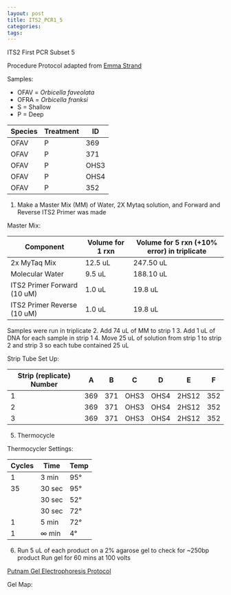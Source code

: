 ```yaml
---
layout: post
title: ITS2_PCR1_5
categories:
tags:
---
```


ITS2 First PCR Subset 5

Procedure
Protocol adapted from [Emma Strand](https://emmastrand.github.io/EmmaStrand_Notebook/16s,-ITS2,-23s-PCR-Protocol-Testing/)

Samples:
- OFAV = *Orbicella faveolata*
- OFRA = *Orbicella franksi*
- S = Shallow
- P = Deep

| Species | Treatment | ID   |
|---------|-----------|------|
| OFAV    | P         | 369  |
| OFAV    | P         | 371  |
| OFAV    | P         | OHS3 |
| OFAV    | P         | OHS4 |
| OFAV    | P         | 352  |

1. Make a Master Mix (MM) of Water, 2X Mytaq solution, and Forward and Reverse ITS2 Primer was made

Master Mix:

| Component                   | Volume for 1 rxn  |  Volume for 5 rxn (+10% error) in triplicate |
|-----------------------------|-------------------|---------------------------------------------|
| 2x MyTaq Mix                | 12.5 uL           | 247.50 uL                                   |
| Molecular Water             | 9.5 uL            | 188.10 uL                                   |
| ITS2 Primer Forward (10 uM) | 1.0 uL            | 19.8 uL                                     |
| ITS2 Primer Reverse (10 uM) | 1.0 uL            | 19.8 uL                                     |

Samples were run in triplicate
2. Add 74 uL of MM to strip 1
3. Add 1 uL of DNA for each sample in strip 1
4. Move 25 uL of solution from strip 1 to strip 2 and strip 3 so each tube contained 25 uL

Strip Tube Set Up:

| Strip (replicate) Number | A   | B   | C    | D    | E     | F   |
|--------------------------|-----|-----|------|------|-------|-----|
| 1                        | 369 | 371 | OHS3 | OHS4 | 2HS12 | 352 |
| 2                        | 369 | 371 | OHS3 | OHS4 | 2HS12 | 352 |
| 3                        | 369 | 371 | OHS3 | OHS4 | 2HS12 | 352 |

5. Thermocycle

Thermocycler Settings:

| Cycles | Time   | Temp |
|--------|--------|------|
| 1 	   | 3 min  | 95°  |
| 35     | 30 sec | 95°  |
|        | 30 sec | 52°  |
|        | 30 sec | 72°  |
| 1      | 5 min  | 72°  |
| 1      | ∞ min  | 4°   |

6. Run 5 uL of each product on a 2% agarose gel to check for ~250bp product
   Run gel for 60 mins at 100 volts

[Putnam Gel Electrophoresis Protocol](https://emmastrand.github.io/EmmaStrand_Notebook/Gel-Electrophoresis-Protocol/)


Gel Map:
